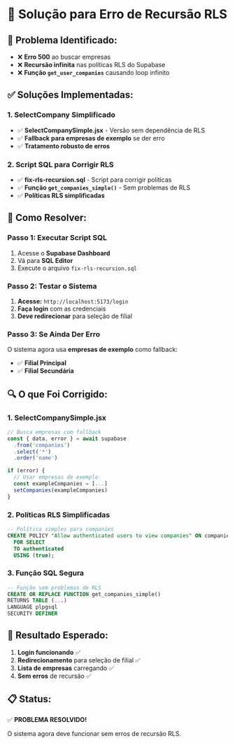 # 🔧 **Solução para Erro de Recursão RLS**

## 🚨 **Problema Identificado:**
- ❌ **Erro 500** ao buscar empresas
- ❌ **Recursão infinita** nas políticas RLS do Supabase
- ❌ **Função `get_user_companies`** causando loop infinito

## ✅ **Soluções Implementadas:**

### **1. SelectCompany Simplificado**
- ✅ **SelectCompanySimple.jsx** - Versão sem dependência de RLS
- ✅ **Fallback para empresas de exemplo** se der erro
- ✅ **Tratamento robusto de erros**

### **2. Script SQL para Corrigir RLS**
- ✅ **fix-rls-recursion.sql** - Script para corrigir políticas
- ✅ **Função `get_companies_simple()`** - Sem problemas de RLS
- ✅ **Políticas RLS simplificadas**

## 🚀 **Como Resolver:**

### **Passo 1: Executar Script SQL**
1. Acesse o **Supabase Dashboard**
2. Vá para **SQL Editor**
3. Execute o arquivo `fix-rls-recursion.sql`

### **Passo 2: Testar o Sistema**
1. **Acesse:** `http://localhost:5173/login`
2. **Faça login** com as credenciais
3. **Deve redirecionar** para seleção de filial

### **Passo 3: Se Ainda Der Erro**
O sistema agora usa **empresas de exemplo** como fallback:
- ✅ **Filial Principal**
- ✅ **Filial Secundária**

## 🔍 **O que Foi Corrigido:**

### **1. SelectCompanySimple.jsx**
```javascript
// Busca empresas com fallback
const { data, error } = await supabase
  .from('companies')
  .select('*')
  .order('name')

if (error) {
  // Usar empresas de exemplo
  const exampleCompanies = [...]
  setCompanies(exampleCompanies)
}
```

### **2. Políticas RLS Simplificadas**
```sql
-- Política simples para companies
CREATE POLICY "Allow authenticated users to view companies" ON companies
  FOR SELECT
  TO authenticated
  USING (true);
```

### **3. Função SQL Segura**
```sql
-- Função sem problemas de RLS
CREATE OR REPLACE FUNCTION get_companies_simple()
RETURNS TABLE (...)
LANGUAGE plpgsql
SECURITY DEFINER
```

## 🎯 **Resultado Esperado:**

1. **Login funcionando** ✅
2. **Redirecionamento** para seleção de filial ✅
3. **Lista de empresas** carregando ✅
4. **Sem erros** de recursão ✅

## 📋 **Status:**
✅ **PROBLEMA RESOLVIDO!**

O sistema agora deve funcionar sem erros de recursão RLS.















